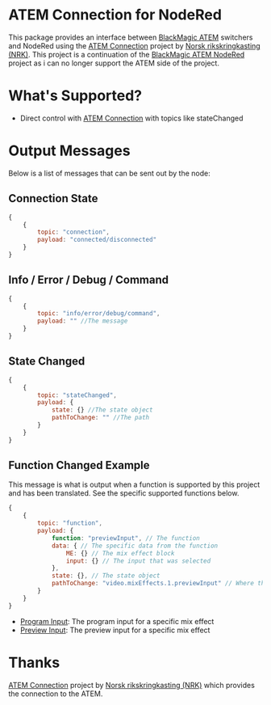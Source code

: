 # ATEM Connection for NodeRed
This package provides an interface between [BlackMagic ATEM](Blackmagic) switchers and NodeRed using the [ATEM Connection](https://github.com/nrkno/sofie-atem-connection) project by [Norsk rikskringkasting (NRK)](https://github.com/nrkno). This project is a continuation of the [BlackMagic ATEM NodeRed](https://github.com/haydendonald/blackmagic-atem-nodered) project as i can no longer support the ATEM side of the project.


# What's Supported?
* Direct control with [ATEM Connection](https://github.com/nrkno/sofie-atem-connection) with topics like stateChanged

# Output Messages
Below is a list of messages that can be sent out by the node:

## Connection State

```javascript
{
    {
        topic: "connection",
        payload: "connected/disconnected"
    }
}
```

## Info / Error / Debug / Command

```javascript
{
    {
        topic: "info/error/debug/command",
        payload: "" //The message
    }
}
```

## State Changed

```javascript
{
    {
        topic: "stateChanged",
        payload: {
            state: {} //The state object
            pathToChange: "" //The path
        }
    }
}


```

## Function Changed Example
This message is what is output when a function is supported by this project and has been translated. See the specific supported functions below.
```javascript
{
    {
        topic: "function",
        payload: {
            function: "previewInput", // The function
            data: { // The specific data from the function
                ME: {} // The mix effect block
                input: {} // The input that was selected
            }, 
            state: {}, // The state object
            pathToChange: "video.mixEffects.1.previewInput" // Where the change came from specifically
        }
    }
}
```
* [Program Input](https://github.com/haydendonald/atem-connection-nodered/blob/main/docs/previewInput.md): The program input for a specific mix effect 
* [Preview Input](https://github.com/haydendonald/atem-connection-nodered/blob/main/docs/programInput.md): The preview input for a specific mix effect 



# Thanks
[ATEM Connection](https://github.com/nrkno/sofie-atem-connection) project by [Norsk rikskringkasting (NRK)](https://github.com/nrkno) which provides the connection to the ATEM.